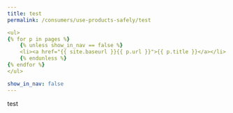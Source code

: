 ```yaml
---
title: test
permalink: /consumers/use-products-safely/test

<ul>
{% for p in pages %}
    {% unless show_in_nav == false %}
    <li><a href="{{ site.baseurl }}{{ p.url }}">{{ p.title }}</a></li>
    {% endunless %}
{% endfor %}
</ul>

show_in_nav: false
---
```




test
